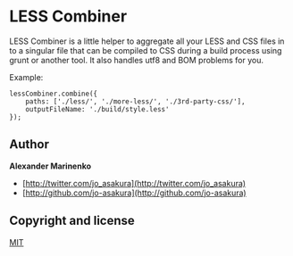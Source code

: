 # LESS Combiner

LESS Combiner is a little helper to aggregate all your LESS and CSS files in to a singular file that can be compiled to CSS during a build process using grunt or another tool. It also handles utf8 and BOM problems for you.

Example:

```
lessCombiner.combine({
    paths: ['./less/', './more-less/', './3rd-party-css/'],
    outputFileName: './build/style.less'
});
```

## Author

**Alexander Marinenko**

+ [http://twitter.com/jo_asakura](http://twitter.com/jo_asakura)
+ [http://github.com/jo-asakura](http://github.com/jo-asakura)

## Copyright and license

[MIT](LICENSE.md)
